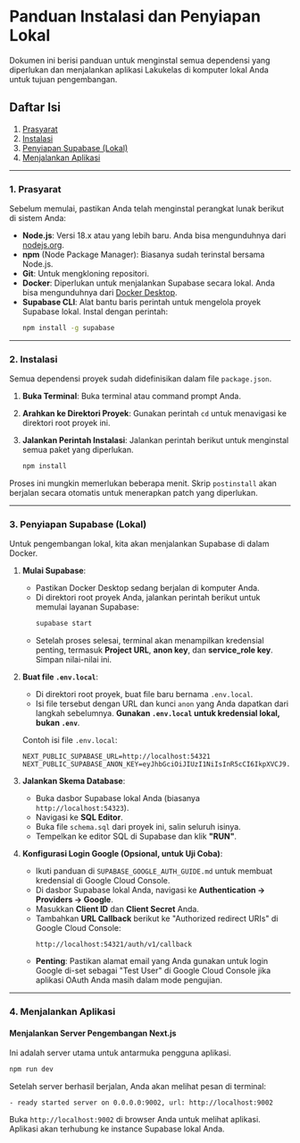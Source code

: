 # Panduan Instalasi dan Penyiapan Lokal

Dokumen ini berisi panduan untuk menginstal semua dependensi yang diperlukan dan menjalankan aplikasi Lakukelas di komputer lokal Anda untuk tujuan pengembangan.

## Daftar Isi
1.  [Prasyarat](#1-prasyarat)
2.  [Instalasi](#2-instalasi)
3.  [Penyiapan Supabase (Lokal)](#3-penyiapan-supabase-lokal)
4.  [Menjalankan Aplikasi](#4-menjalankan-aplikasi)

---

### 1. Prasyarat

Sebelum memulai, pastikan Anda telah menginstal perangkat lunak berikut di sistem Anda:

-   **Node.js**: Versi 18.x atau yang lebih baru. Anda bisa mengunduhnya dari [nodejs.org](https://nodejs.org/).
-   **npm** (Node Package Manager): Biasanya sudah terinstal bersama Node.js.
-   **Git**: Untuk mengkloning repositori.
-   **Docker**: Diperlukan untuk menjalankan Supabase secara lokal. Anda bisa mengunduhnya dari [Docker Desktop](https://www.docker.com/products/docker-desktop/).
-   **Supabase CLI**: Alat bantu baris perintah untuk mengelola proyek Supabase lokal. Instal dengan perintah:
    ```bash
    npm install -g supabase
    ```

---

### 2. Instalasi

Semua dependensi proyek sudah didefinisikan dalam file `package.json`.

1.  **Buka Terminal**: Buka terminal atau command prompt Anda.
2.  **Arahkan ke Direktori Proyek**: Gunakan perintah `cd` untuk menavigasi ke direktori root proyek ini.
3.  **Jalankan Perintah Instalasi**: Jalankan perintah berikut untuk menginstal semua paket yang diperlukan.

    ```bash
    npm install
    ```

Proses ini mungkin memerlukan beberapa menit. Skrip `postinstall` akan berjalan secara otomatis untuk menerapkan patch yang diperlukan.

---

### 3. Penyiapan Supabase (Lokal)

Untuk pengembangan lokal, kita akan menjalankan Supabase di dalam Docker.

1.  **Mulai Supabase**:
    -   Pastikan Docker Desktop sedang berjalan di komputer Anda.
    -   Di direktori root proyek Anda, jalankan perintah berikut untuk memulai layanan Supabase:
        ```bash
        supabase start
        ```
    -   Setelah proses selesai, terminal akan menampilkan kredensial penting, termasuk **Project URL**, **anon key**, dan **service_role key**. Simpan nilai-nilai ini.

2.  **Buat file `.env.local`**:
    -   Di direktori root proyek, buat file baru bernama `.env.local`.
    -   Isi file tersebut dengan URL dan kunci `anon` yang Anda dapatkan dari langkah sebelumnya. **Gunakan `.env.local` untuk kredensial lokal, bukan `.env`**.

    Contoh isi file `.env.local`:
    ```
    NEXT_PUBLIC_SUPABASE_URL=http://localhost:54321
    NEXT_PUBLIC_SUPABASE_ANON_KEY=eyJhbGciOiJIUzI1NiIsInR5cCI6IkpXVCJ9.eyJpc3Mi...
    ```

3.  **Jalankan Skema Database**:
    -   Buka dasbor Supabase lokal Anda (biasanya `http://localhost:54323`).
    -   Navigasi ke **SQL Editor**.
    -   Buka file `schema.sql` dari proyek ini, salin seluruh isinya.
    -   Tempelkan ke editor SQL di Supabase dan klik **"RUN"**.

4.  **Konfigurasi Login Google (Opsional, untuk Uji Coba)**:
    -   Ikuti panduan di `SUPABASE_GOOGLE_AUTH_GUIDE.md` untuk membuat kredensial di Google Cloud Console.
    -   Di dasbor Supabase lokal Anda, navigasi ke **Authentication -> Providers -> Google**.
    -   Masukkan **Client ID** dan **Client Secret** Anda.
    -   Tambahkan **URL Callback** berikut ke "Authorized redirect URIs" di Google Cloud Console:
        ```
        http://localhost:54321/auth/v1/callback
        ```
    -   **Penting**: Pastikan alamat email yang Anda gunakan untuk login Google di-set sebagai "Test User" di Google Cloud Console jika aplikasi OAuth Anda masih dalam mode pengujian.

---

### 4. Menjalankan Aplikasi

#### Menjalankan Server Pengembangan Next.js

Ini adalah server utama untuk antarmuka pengguna aplikasi.

```bash
npm run dev
```

Setelah server berhasil berjalan, Anda akan melihat pesan di terminal:
```
- ready started server on 0.0.0.0:9002, url: http://localhost:9002
```
Buka `http://localhost:9002` di browser Anda untuk melihat aplikasi. Aplikasi akan terhubung ke instance Supabase lokal Anda.
